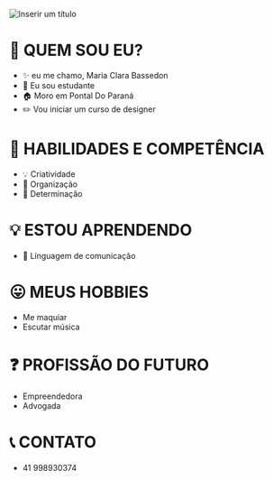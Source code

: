 ![Inserir um título](https://user-images.githubusercontent.com/118577937/208202408-d38df16c-1889-4679-9b9e-55237db66ef9.png)

# 🤔 QUEM SOU EU?
- :sparkles: eu me chamo, Maria Clara Bassedon
- :ledger: Eu sou estudante
- :house: Moro em Pontal Do Paraná
- :pencil2: Vou iniciar um curso de designer
 # :runner: HABILIDADES E COMPETÊNCIA
- :bulb: Criatividade
- :memo: Organização
- :no_good: Determinação
# 💡 ESTOU APRENDENDO
- :loudspeaker: Línguagem de comunicação
# 😛 MEUS HOBBIES
- Me maquiar
- Escutar música
# :question: PROFISSÃO DO FUTURO
- Empreendedora
- Advogada
 # :telephone_receiver: CONTATO
 - 41 998930374
